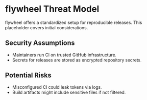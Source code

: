 # flywheel Threat Model

flywheel offers a standardized setup for reproducible releases.
This placeholder covers initial considerations.

## Security Assumptions

- Maintainers run CI on trusted GitHub infrastructure.
- Secrets for releases are stored as encrypted repository secrets.

## Potential Risks

- Misconfigured CI could leak tokens via logs.
- Build artifacts might include sensitive files if not filtered.
